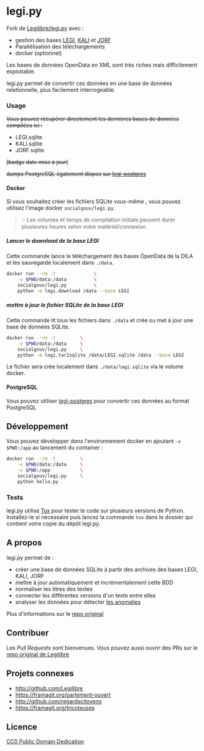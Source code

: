 # legi.py

Fork de [Legilibre/legi.py](https://github.com/legilibre/legi.py) avec :

- gestion des bases [LEGI](https://www.data.gouv.fr/fr/datasets/legi-codes-lois-et-reglements-consolides/), [KALI](https://www.data.gouv.fr/fr/datasets/kali-conventions-collectives-nationales/) et [JORF](https://www.data.gouv.fr/fr/datasets/jorf-les-donnees-de-l-edition-lois-et-decrets-du-journal-officiel/)
- Parallélisation des téléchargements
- docker (optionnel)

Les bases de données OpenData en XML sont très riches mais difficilement exploitable.

legi.py permet de convertir ces données en une base de données relationnelle, plus facilement interrogeable.

### Usage

~~Vous pouvez récupérer directement les dernières bases de données compilées ici :~~

- LEGI.sqlite
- KALI.sqlite
- JORF.sqlite

~~[badge date mise à jour]~~

~~dumps PostgreSQL également dispos sur [legi-postgres](https://github.com/SocialGouv/legi-postgres)~~

#### Docker

Si vous souhaitez créer les fichiers SQLite vous-même , vous pouvez utilisez l'image docker `socialgouv/legi.py`.

> 💡 Les volumes et temps de compilation initiale peuvent durer plusieures heures selon votre matériel/connexion.

##### Lancer le download de la base LEGI

Cette commande lance le téléchargement des bases OpenData de la DILA et les sauvegarde localement dans `./data`.

```sh
docker run --rm -t              \
    -v $PWD/data:/data          \
    socialgouv/legi.py          \
    python -m legi.download /data --base LEGI
```

##### mettre à jour le fichier SQLite de la base LEGI

Cette commande lit tous les fichiers dans `./data` et crée ou met à jour une base de données SQLite.

```sh
docker run --rm -t         \
    -v $PWD/data:/data     \
    socialgouv/legi.py     \
    python -m legi.tar2sqlite /data/LEGI.sqlite /data --base LEGI
```

Le fichier sera crée localement dans `./data/legi.sqlite` via le volume docker.

#### PostgreSQL

Vous pouvez utiliser [legi-postgres](https://github.com/SocialGouv/legi-postgres) pour convertir ces données au format PostgreSQL

## Développement

Vous pouvez développer _dans_ l'environnement docker en ajoutant `-v $PWD:/app` au lancement du container :

```sh
docker run --rm -t         \
    -v $PWD/data:/data     \
    -v $PWD:/app           \
    socialgouv/legi.py     \
    python hello.py
```

### Tests

legi.py utilise [Tox](https://pypi.python.org/pypi/tox) pour tester le code sur plusieurs versions de Python. Installez-le si nécessaire puis lancez la commande `tox` dans le dossier qui contient votre copie du dépôt legi.py.

## A propos

legi.py permet de :

- créer une base de données SQLite à partir des archives des bases LEGI, KALI, JORF
- mettre à jour automatiquement et incrémentalement cette BDD
- normaliser les titres des textes
- connecter les différentes versions d'un texte entre elles
- analyser les données pour détecter [les anomalies][anomalies]

Plus d'informations sur le [repo original](https://github.com/Legilibre/legi.py)

## Contribuer

Les _Pull Requests_ sont bienvenues. Vous pouvez aussi ouvrir des PRs sur le [repo original de Legilibre](https://github.com/Legilibre/legi.py)

## Projets connexes

- http://github.com/Legilibre
- https://framagit.org/parlement-ouvert
- http://github.com/regardscitoyens
- https://framagit.org/tricoteuses

## Licence

[CC0 Public Domain Dedication](http://creativecommons.org/publicdomain/zero/1.0/)

[anomalies]: http://anomalies.legilibre.fr/
[cron]: https://en.wikipedia.org/wiki/Cron
[libarchive]: http://libarchive.org/
[legi-data]: https://www.data.gouv.fr/fr/datasets/legi-codes-lois-et-reglements-consolides/
[legi-pypi]: https://pypi.python.org/pypi/legi
[tweet-debut]: https://twitter.com/Changaco/statuses/484674913954172929
[tweet-texte-plus-ancien]: https://twitter.com/Changaco/statuses/491566919544479745
